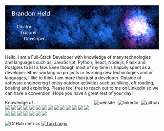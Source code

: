 ![Header](https://github.com/brandonheld/brandonheld/blob/main/githubprofile.jpg)

Hello,
I am a Full-Stack Developer with knowledge of many technologies and languages such as, JavaScript, Python, React, Node.js, Flask and Postgres to list a few. Even though most of my time is happily spent as a developer either working on projects or learning new technologies and or languages, I like to think I am more than just a developer. Outside of software engineering I enjoy outdoor activities such as hiking, off roading, boating and exploring. Please feel free to reach out to me on LinkedIn so we can have a conversion! Hope you have a great rest of your day!

[<img align="right"  src='https://cdn.jsdelivr.net/npm/simple-icons@3.0.1/icons/github.svg' alt='github' height='40' style="padding-left: 10px">](https://github.com/brandonheld) [<img align="right" src='https://cdn.jsdelivr.net/npm/simple-icons@3.0.1/icons/linkedin.svg' alt='linkedin' height='40' style="padding-left: 10px">](https://www.linkedin.com/in/brandon-held12/)  [<img align="right" src='https://cdn.jsdelivr.net/npm/simple-icons@3.0.1/icons/icloud.svg' alt='website' height='40'>](https://brandonheld.dev)  
  
Knowledge of :  
![](https://img.shields.io/badge/OS-Linux-informational?style=plastic&logo=Linux&logoColor=white) ![](https://img.shields.io/badge/OS-Linux-informational?style=plastic&logo=Linux&logoColor=white) ![](https://img.shields.io/badge/OS-Linux-informational?style=plastic&logo=Linux&logoColor=white) ![](https://img.shields.io/badge/OS-Linux-informational?style=plastic&logo=Linux&logoColor=white) ![](https://img.shields.io/badge/OS-Linux-informational?style=plastic&logo=Linux&logoColor=white) ![](https://img.shields.io/badge/OS-Linux-informational?style=plastic&logo=Linux&logoColor=white) ![](https://img.shields.io/badge/OS-Linux-informational?style=plastic&logo=Linux&logoColor=white) ![](https://img.shields.io/badge/OS-Linux-informational?style=plastic&logo=Linux&logoColor=white) ![](https://img.shields.io/badge/OS-Linux-informational?style=plastic&logo=Linux&logoColor=white) ![](https://img.shields.io/badge/OS-Linux-informational?style=plastic&logo=Linux&logoColor=white) ![](https://img.shields.io/badge/OS-Linux-informational?style=plastic&logo=Linux&logoColor=white) ![](https://img.shields.io/badge/OS-Linux-informational?style=plastic&logo=Linux&logoColor=white) ![](https://img.shields.io/badge/OS-Linux-informational?style=plastic&logo=Linux&logoColor=white) ![](https://img.shields.io/badge/OS-Linux-informational?style=plastic&logo=Linux&logoColor=white) ![](https://img.shields.io/badge/OS-Linux-informational?style=plastic&logo=Linux&logoColor=white) ![](https://img.shields.io/badge/OS-Linux-informational?style=plastic&logo=Linux&logoColor=white) ![](https://img.shields.io/badge/OS-Linux-informational?style=plastic&logo=Linux&logoColor=white) ![](https://img.shields.io/badge/OS-Linux-informational?style=plastic&logo=Linux&logoColor=white) ![](https://img.shields.io/badge/OS-Linux-informational?style=plastic&logo=Linux&logoColor=white) ![](https://img.shields.io/badge/OS-Linux-informational?style=plastic&logo=Linux&logoColor=white) ![](https://img.shields.io/badge/OS-Linux-informational?style=plastic&logo=Linux&logoColor=white)

![GitHub metrics](https://metrics.lecoq.io/brandonheld)   [![Top Langs](https://github-readme-stats.vercel.app/api/top-langs/?username=brandonheld&theme=tokyonight)](https://github.com/anuraghazra/github-readme-stats)
